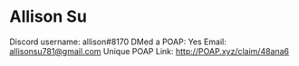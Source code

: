# Allison Su

Discord username: allison#8170
DMed a POAP: Yes
Email: allisonsu781@gmail.com
Unique POAP Link: http://POAP.xyz/claim/48ana6